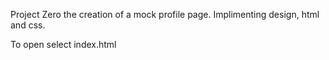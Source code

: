 Project Zero the creation of a mock profile page. Implimenting design, html and css.

To open select index.html